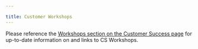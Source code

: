 ```yaml
---

title: Customer Workshops
---
```


Please reference the [Workshops section on the Customer Success page](/handbook/customer-success/#customer-workshops)
for up-to-date information on and links to CS Workshops.
